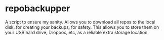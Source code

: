 # repobackupper

A script to ensure my sanity. Allows you to download all repos to the local disk, for creating your backups, for safety. This allows you to store them on your USB hard drive, Dropbox, etc, as a reliable extra storage location.
